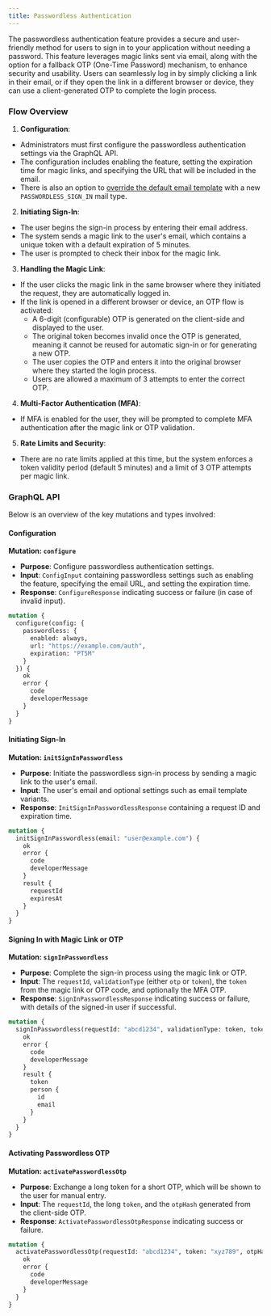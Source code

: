 ```yaml
---
title: Passwordless Authentication
---
```


The passwordless authentication feature provides a secure and user-friendly method for users to sign in to your application without needing a password. This feature leverages magic links sent via email, along with the option for a fallback OTP (One-Time Password) mechanism, to enhance security and usability. Users can seamlessly log in by simply clicking a link in their email, or if they open the link in a different browser or device, they can use a client-generated OTP to complete the login
process.

### Flow Overview

1. **Configuration**:

- Administrators must first configure the passwordless authentication settings via the GraphQL API.
- The configuration includes enabling the feature, setting the expiration time for magic links, and specifying the URL that will be included in the email.
- There is also an option to [override the default email template](./mail-templates.md) with a new `PASSWORDLESS_SIGN_IN` mail type.

2. **Initiating Sign-In**:

- The user begins the sign-in process by entering their email address.
- The system sends a magic link to the user's email, which contains a unique token with a default expiration of 5 minutes.
- The user is prompted to check their inbox for the magic link.

3. **Handling the Magic Link**:

- If the user clicks the magic link in the same browser where they initiated the request, they are automatically logged in.
- If the link is opened in a different browser or device, an OTP flow is activated:
  - A 6-digit (configurable) OTP is generated on the client-side and displayed to the user.
  - The original token becomes invalid once the OTP is generated, meaning it cannot be reused for automatic sign-in or for generating a new OTP.
  - The user copies the OTP and enters it into the original browser where they started the login process.
  - Users are allowed a maximum of 3 attempts to enter the correct OTP.

4. **Multi-Factor Authentication (MFA)**:

- If MFA is enabled for the user, they will be prompted to complete MFA authentication after the magic link or OTP validation.

5. **Rate Limits and Security**:

- There are no rate limits applied at this time, but the system enforces a token validity period (default 5 minutes) and a limit of 3 OTP attempts per magic link.

### GraphQL API

Below is an overview of the key mutations and types involved:

#### Configuration

**Mutation: `configure`**

- **Purpose**: Configure passwordless authentication settings.
- **Input**: `ConfigInput` containing passwordless settings such as enabling the feature, specifying the email URL, and setting the expiration time.
- **Response**: `ConfigureResponse` indicating success or failure (in case of invalid input).

```graphql
mutation {
  configure(config: {
    passwordless: {
      enabled: always,
      url: "https://example.com/auth",
      expiration: "PT5M"
    }
  }) {
    ok
    error {
      code
      developerMessage
    }
  }
}
```

#### Initiating Sign-In

**Mutation: `initSignInPasswordless`**

- **Purpose**: Initiate the passwordless sign-in process by sending a magic link to the user's email.
- **Input**: The user's email and optional settings such as email template variants.
- **Response**: `InitSignInPasswordlessResponse` containing a request ID and expiration time.

```graphql
mutation {
  initSignInPasswordless(email: "user@example.com") {
    ok
    error {
      code
      developerMessage
    }
    result {
      requestId
      expiresAt
    }
  }
}
```

#### Signing In with Magic Link or OTP

**Mutation: `signInPasswordless`**

- **Purpose**: Complete the sign-in process using the magic link or OTP.
- **Input**: The `requestId`, `validationType` (either `otp` or `token`), the `token` from the magic link or OTP code, and optionally the MFA OTP.
- **Response**: `SignInPasswordlessResponse` indicating success or failure, with details of the signed-in user if successful.

```graphql
mutation {
  signInPasswordless(requestId: "abcd1234", validationType: token, token: "xyz789", expiration: 5) {
    ok
    error {
      code
      developerMessage
    }
    result {
      token
      person {
        id
        email
      }
    }
  }
}
```

#### Activating Passwordless OTP

**Mutation: `activatePasswordlessOtp`**

- **Purpose**: Exchange a long token for a short OTP, which will be shown to the user for manual entry.
- **Input**: The `requestId`, the long `token`, and the `otpHash` generated from the client-side OTP.
- **Response**: `ActivatePasswordlessOtpResponse` indicating success or failure.

```graphql
mutation {
  activatePasswordlessOtp(requestId: "abcd1234", token: "xyz789", otpHash: "hashedOtpValue") {
    ok
    error {
      code
      developerMessage
    }
  }
}
```
